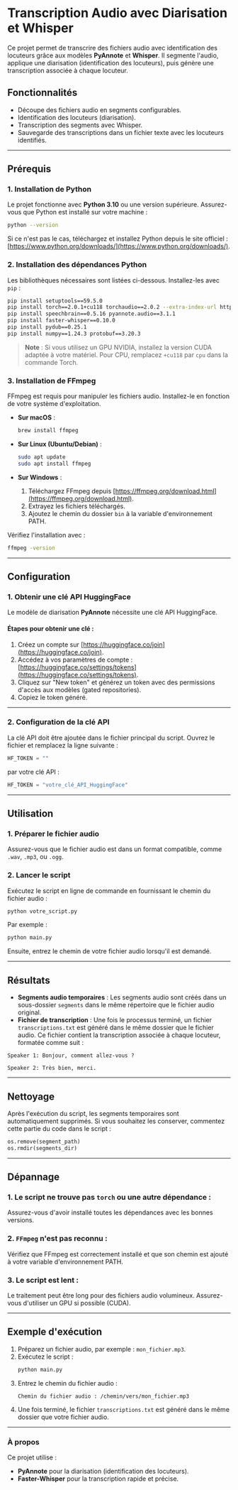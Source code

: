 
# Transcription Audio avec Diarisation et Whisper

Ce projet permet de transcrire des fichiers audio avec identification des locuteurs grâce aux modèles **PyAnnote** et **Whisper**. Il segmente l'audio, applique une diarisation (identification des locuteurs), puis génère une transcription associée à chaque locuteur.

## Fonctionnalités
- Découpe des fichiers audio en segments configurables.
- Identification des locuteurs (diarisation).
- Transcription des segments avec Whisper.
- Sauvegarde des transcriptions dans un fichier texte avec les locuteurs identifiés.

---

## Prérequis

### 1. Installation de Python
Le projet fonctionne avec **Python 3.10** ou une version supérieure. Assurez-vous que Python est installé sur votre machine :

```bash
python --version
```

Si ce n'est pas le cas, téléchargez et installez Python depuis le site officiel : [https://www.python.org/downloads/](https://www.python.org/downloads/).

### 2. Installation des dépendances Python
Les bibliothèques nécessaires sont listées ci-dessous. Installez-les avec `pip` :

```bash
pip install setuptools==59.5.0
pip install torch==2.0.1+cu118 torchaudio==2.0.2 --extra-index-url https://download.pytorch.org/whl/cu118
pip install speechbrain==0.5.16 pyannote.audio==3.1.1
pip install faster-whisper==0.10.0
pip install pydub==0.25.1
pip install numpy==1.24.3 protobuf==3.20.3
```

> **Note** : Si vous utilisez un GPU NVIDIA, installez la version CUDA adaptée à votre matériel. Pour CPU, remplacez `+cu118` par `cpu` dans la commande Torch.

### 3. Installation de FFmpeg
FFmpeg est requis pour manipuler les fichiers audio. Installez-le en fonction de votre système d'exploitation.

- **Sur macOS** :
  ```bash
  brew install ffmpeg
  ```

- **Sur Linux (Ubuntu/Debian)** :
  ```bash
  sudo apt update
  sudo apt install ffmpeg
  ```

- **Sur Windows** :
  1. Téléchargez FFmpeg depuis [https://ffmpeg.org/download.html](https://ffmpeg.org/download.html).
  2. Extrayez les fichiers téléchargés.
  3. Ajoutez le chemin du dossier `bin` à la variable d'environnement PATH.

Vérifiez l'installation avec :
```bash
ffmpeg -version
```

---

## Configuration

### 1. Obtenir une clé API HuggingFace
Le modèle de diarisation **PyAnnote** nécessite une clé API HuggingFace.

#### Étapes pour obtenir une clé :
1. Créez un compte sur [https://huggingface.co/join](https://huggingface.co/join).
2. Accédez à vos paramètres de compte : [https://huggingface.co/settings/tokens](https://huggingface.co/settings/tokens).
3. Cliquez sur "New token" et générez un token avec des permissions d'accès aux modèles (gated repositories).
4. Copiez le token généré.

---

### 2. Configuration de la clé API
La clé API doit être ajoutée dans le fichier principal du script. Ouvrez le fichier et remplacez la ligne suivante :

```python
HF_TOKEN = ""
```

par votre clé API :

```python
HF_TOKEN = "votre_clé_API_HuggingFace"
```

---

## Utilisation

### 1. Préparer le fichier audio
Assurez-vous que le fichier audio est dans un format compatible, comme `.wav`, `.mp3`, ou `.ogg`.

### 2. Lancer le script
Exécutez le script en ligne de commande en fournissant le chemin du fichier audio :

```bash
python votre_script.py
```

Par exemple :
```bash
python main.py
```

Ensuite, entrez le chemin de votre fichier audio lorsqu'il est demandé.

---

## Résultats

- **Segments audio temporaires** : Les segments audio sont créés dans un sous-dossier `segments` dans le même répertoire que le fichier audio original.
- **Fichier de transcription** : Une fois le processus terminé, un fichier `transcriptions.txt` est généré dans le même dossier que le fichier audio. Ce fichier contient la transcription associée à chaque locuteur, formatée comme suit :

```
Speaker 1: Bonjour, comment allez-vous ?

Speaker 2: Très bien, merci.
```

---

## Nettoyage

Après l'exécution du script, les segments temporaires sont automatiquement supprimés. Si vous souhaitez les conserver, commentez cette partie du code dans le script :

```python
os.remove(segment_path)
os.rmdir(segments_dir)
```

---

## Dépannage

### 1. Le script ne trouve pas `torch` ou une autre dépendance :
Assurez-vous d'avoir installé toutes les dépendances avec les bonnes versions.

### 2. `FFmpeg` n'est pas reconnu :
Vérifiez que FFmpeg est correctement installé et que son chemin est ajouté à votre variable d'environnement PATH.

### 3. Le script est lent :
Le traitement peut être long pour des fichiers audio volumineux. Assurez-vous d'utiliser un GPU si possible (CUDA).

---

## Exemple d'exécution

1. Préparez un fichier audio, par exemple : `mon_fichier.mp3`.
2. Exécutez le script :
   ```bash
   python main.py
   ```
3. Entrez le chemin du fichier audio :
   ```
   Chemin du fichier audio : /chemin/vers/mon_fichier.mp3
   ```
4. Une fois terminé, le fichier `transcriptions.txt` est généré dans le même dossier que votre fichier audio.

---

### À propos

Ce projet utilise :
- **PyAnnote** pour la diarisation (identification des locuteurs).
- **Faster-Whisper** pour la transcription rapide et précise.

